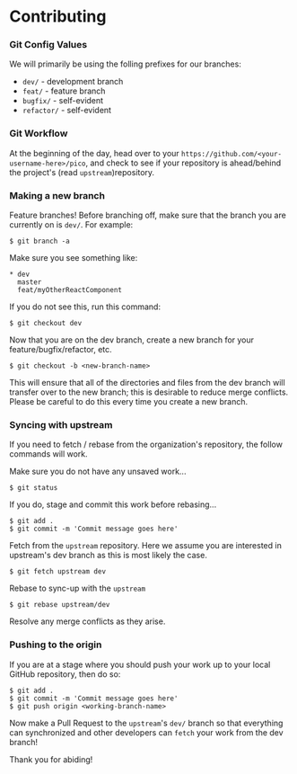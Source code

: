 # Contributing

### Git Config Values
We will primarily be using the folling prefixes for our branches:
* `dev/` - development branch
* `feat/` - feature branch
* `bugfix/` - self-evident
* `refactor/` - self-evident

### Git Workflow
At the beginning of the day, head over to your `https://github.com/<your-username-here>/pico`, and check to see if your repository is ahead/behind the project's (read `upstream`)repository.

### Making a new branch

Feature branches! Before branching off, make sure that the branch you are currently on is `dev/`. For example:
```
$ git branch -a
```
Make sure you see something like:
```
* dev
  master
  feat/myOtherReactComponent
```
If you do not see this, run this command:
```
$ git checkout dev
```
Now that you are on the dev branch, create a new branch for your feature/bugfix/refactor, etc.
```
$ git checkout -b <new-branch-name>
```
This will ensure that all of the directories and files from the dev branch will transfer over to the new branch; this is desirable to reduce merge conflicts. Please be careful to do this every time you create a new branch.

### Syncing with upstream
If you need to fetch / rebase from the organization's repository, the follow commands will work.

Make sure you do not have any unsaved work...
```
$ git status
```
If you do, stage and commit this work before rebasing...
```
$ git add . 
$ git commit -m 'Commit message goes here'
```
Fetch from the `upstream` repository. Here we assume you are interested in upstream's dev branch as this is most likely the case.
```
$ git fetch upstream dev
```
Rebase to sync-up with the `upstream`
```
$ git rebase upstream/dev
```
Resolve any merge conflicts as they arise. 

### Pushing to the origin
If you are at a stage where you should push your work up to your local GitHub repository, then do so:
```
$ git add . 
$ git commit -m 'Commit message goes here'
$ git push origin <working-branch-name>
```
Now make a Pull Request to the `upstream`'s `dev/` branch so that everything can synchronized and other developers can `fetch` your work from the dev branch!

Thank you for abiding!